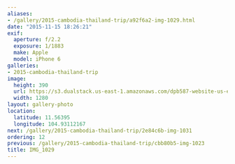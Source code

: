 ```yaml
---
aliases:
- /gallery/2015-cambodia-thailand-trip/a92f6a2-img-1029.html
date: "2015-11-15 18:26:21"
exif:
  aperture: f/2.2
  exposure: 1/1883
  make: Apple
  model: iPhone 6
galleries:
- 2015-cambodia-thailand-trip
image:
  height: 390
  url: https://s3.dualstack.us-east-1.amazonaws.com/dpb587-website-us-east-1/asset/gallery/2015-cambodia-thailand-trip/a92f6a2-img-1029~1280.jpg
  width: 1280
layout: gallery-photo
location:
  latitude: 11.56395
  longitude: 104.93112167
next: /gallery/2015-cambodia-thailand-trip/2e84c6b-img-1031
ordering: 12
previous: /gallery/2015-cambodia-thailand-trip/cbb80b5-img-1023
title: IMG_1029
---
```

